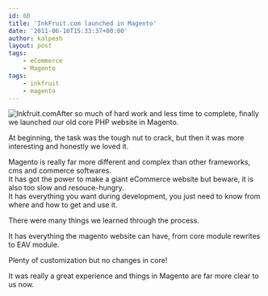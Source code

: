 ```yaml
---
id: 60
title: 'InkFruit.com launched in Magento'
date: '2011-06-10T15:33:37+00:00'
author: kalpesh
layout: post
tags:
    - eCommerce
    - Magento
tags:
    - inkfruit
    - magento
---
```


![Inkfruit.com](http://ka.lpe.sh/uploads/2011/06/ink1.jpg)After so much of hard work and less time to complete, finally we launched our old core PHP website in Magento.

At beginning, the task was the tough nut to crack, but then it was more interesting and honestly we loved it.

Magento is really far more different and complex than other frameworks, cms and commerce softwares.  
It has got the power to make a giant eCommerce website but beware, it is also too slow and resouce-hungry.  
It has everything you want during development, you just need to know from where and how to get and use it.

There were many things we learned through the process.

It has everything the magento website can have, from core module rewrites to EAV module.

Plenty of customization but no changes in core!

It was really a great experience and things in Magento are far more clear to us now.